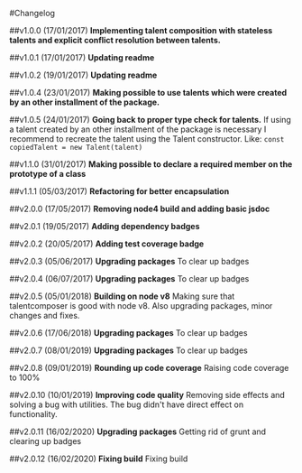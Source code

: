 #Changelog

##v1.0.0 (17/01/2017)
**Implementing talent composition with stateless talents and explicit conflict resolution between talents.**

##v1.0.1 (17/01/2017)
**Updating readme**

##v1.0.2 (19/01/2017)
**Updating readme**

##v1.0.4 (23/01/2017)
**Making possible to use talents which were created by an other installment of the package.**

##v1.0.5 (24/01/2017)
**Going back to proper type check for talents.** If using a talent created by an other installment of the package is necessary I recommend to recreate the talent using the Talent constructor. Like: `const copiedTalent = new Talent(talent)`

##v1.1.0 (31/01/2017)
**Making possible to declare a required member on the prototype of a class**

##v1.1.1 (05/03/2017)
**Refactoring for better encapsulation**

##v2.0.0 (17/05/2017)
**Removing node4 build and adding basic jsdoc**

##v2.0.1 (19/05/2017)
**Adding dependency badges**

##v2.0.2 (20/05/2017)
**Adding test coverage badge**

##v2.0.3 (05/06/2017)
**Upgrading packages** To clear up badges

##v2.0.4 (06/07/2017)
**Upgrading packages** To clear up badges

##v2.0.5 (05/01/2018)
**Building on node v8** Making sure that talentcomposer is good with node v8. Also upgrading packages, minor changes and fixes.

##v2.0.6 (17/06/2018)
**Upgrading packages** To clear up badges

##v2.0.7 (08/01/2019)
**Upgrading packages** To clear up badges

##v2.0.8 (09/01/2019)
**Rounding up code coverage** Raising code coverage to 100%

##v2.0.10 (10/01/2019)
**Improving code quality** Removing side effects and solving a bug with utilities. The bug didn't have direct effect on functionality.

##v2.0.11 (16/02/2020)
**Upgrading packages** Getting rid of grunt and clearing up badges

##v2.0.12 (16/02/2020)
**Fixing build** Fixing build
